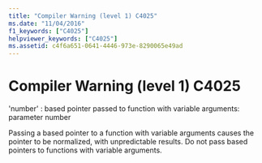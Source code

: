 ```yaml
---
title: "Compiler Warning (level 1) C4025"
ms.date: "11/04/2016"
f1_keywords: ["C4025"]
helpviewer_keywords: ["C4025"]
ms.assetid: c4f6a651-0641-4446-973e-8290065e49ad
---
```

# Compiler Warning (level 1) C4025

'number' : based pointer passed to function with variable arguments: parameter number

Passing a based pointer to a function with variable arguments causes the pointer to be normalized, with unpredictable results. Do not pass based pointers to functions with variable arguments.